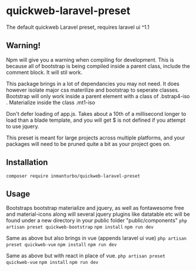 # quickweb-laravel-preset
The default quickweb Laravel preset, requires laravel ui ^1.1

## Warning!

Npm will give you a warning when compiling for development. This is because all of bootstrap is being compiled inside a parent 
class, include the comment block. It will stil work.  

This package brings in a lot of dependancies you may not need. It does however isolate major css materilize and bootstrap 
to seperate classes.  Bootstrap will only work inside a parent element with a class of .bstrap4-iso . Materialize inside the class
.mt1-iso

Don't defer loading of app.js. Takes about a  10th of a millisecond longer to load than a blade template, 
and you will get $ is not defined if you attempt to use jquery.

This preset is meant for large projects across multiple platforms, and  your packages will need to be pruned quite a bit as your project goes on.

## Installation

`composer require inmanturbo/quickweb-laravel-preset`

## Usage

Bootstraps bootstrap materialize and jquery, as well as fontawesome free and material-icons
along will several jquery plugins like datatable etc will be found under a new directory in your public folder "public/components"
`php artisan preset quickweb-bootstrap`
`npm install`
`npm run dev`

Same as above but also brings in vue (appends laravel ui vue)
`php artisan preset quickweb-vue`
`npm install`
`npm run dev`

Same as above but with react in place of vue.
`php artisan preset quickweb-vue`
`npm install`
`npm run dev`

